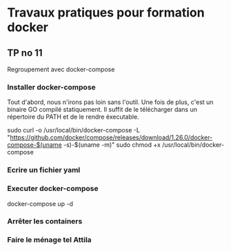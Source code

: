 # Travaux pratiques pour formation docker

## TP no 11
Regroupement avec docker-compose

### Installer docker-compose
Tout d'abord, nous n'irons pas loin sans l'outil.
Une fois de plus, c'est un binaire GO compilé statiquement. Il suffit de le télécharger dans un répertoire du PATH et de le rendre éxecutable.

sudo curl -o /usr/local/bin/docker-compose -L "https://github.com/docker/compose/releases/download/1.26.0/docker-compose-$(uname -s)-$(uname -m)"
sudo chmod +x /usr/local/bin/docker-compose

### Ecrire un fichier yaml


### Executer docker-compose
docker-compose up -d

### Arrêter les containers


### Faire le ménage tel Attila


